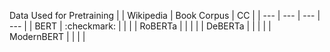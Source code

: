 Data Used for Pretraining
| | Wikipedia | Book Corpus | CC |
| --- | --- | --- | --- |
| BERT | :checkmark: |  |  |
| RoBERTa |  |  |  |
| DeBERTa |  |  |  |
| ModernBERT |  |  |  |